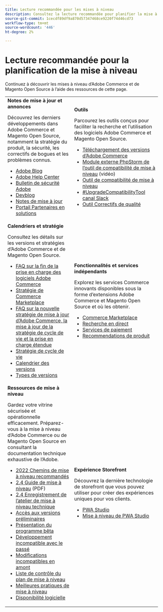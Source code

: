 ```yaml
---
title: Lecture recommandée pour les mises à niveau
description: Consultez la lecture recommandée pour planifier la mise à niveau d’Adobe Commerce ou de Magento Open Source.
source-git-commit: 1cecdf89df9a870d57347468ce9220f74d46cd73
workflow-type: tm+mt
source-wordcount: '446'
ht-degree: 2%

---
```



# Lecture recommandée pour la planification de la mise à niveau

Continuez à découvrir les mises à niveau d’Adobe Commerce et de Magento Open Source à l’aide des ressources de cette page.

<table>
  <tbody>
    <tr>
      <td><strong>Notes de mise à jour et annonces</strong>
        <p>Découvrez les derniers développements dans Adobe Commerce et Magento Open Source, notamment la stratégie du produit, la sécurité, les correctifs de bogues et les problèmes connus.</p>
          <ul>
            <li><a href="https://blog.adobe.com/">Adobe Blog</a></li>
            <li><a href="https://support.magento.com/hc/en-us">Adobe Help Center</a></li>
            <li><a href="https://helpx.adobe.com/security/products/magento/apsb22-12.html">Bulletin de sécurité Adobe</a></li>
            <li><a href="https://community.magento.com/t5/Magento-DevBlog/bg-p/devblog">Devblog</a></li>
            <li><a href="https://devdocs.magento.com/guides/v2.4/release-notes/bk-release-notes.html">Notes de mise à jour</a></li>
            <li><a href="https://solutionpartners.adobe.com/solution-partners.html">Portail Partenaires en solutions</a></li>
          </ul>
        </td>
      <td><strong>Outils</strong>
        <p>Parcourez les outils conçus pour faciliter la recherche et l’utilisation des logiciels Adobe Commerce et Magento Open Source.</p>
          <ul>
            <li><a href="https://magento.com/tech-resources/downloads">Téléchargement des versions d’Adobe Commerce</li>
            <li><a href="https://experienceleague.adobe.com/docs/commerce-learn/tutorials/uct-phpstorm.html?lang=en">Module externe PhpStorm de l’outil de compatibilité de mise à niveau</a> (vidéo)</li>
            <li><a href="https://experienceleague.adobe.com/docs/commerce-operations/upgrade-guide/upgrade-compatibility-tool/overview.html?lang=en">Outil de compatibilité de mise à niveau</a></li>
            <li><a href="https://magentocommeng.slack.com/archives/C019Y143U9F">#UpgradeCompatibilityTool canal Slack</a></li>
            <li><a href="https://devdocs.magento.com/quality-patches/usage.html">Outil Correctifs de qualité</a></li>
          </ul>
      </td>
    </tr>
    <tr>
      <td><strong>Calendriers et stratégie</strong>
        <p>Consultez les détails sur les versions et stratégies d’Adobe Commerce et de Magento Open Source.</p>
          <ul>
            <li><a href="https://support.magento.com/hc/en-us/articles/4965909814797-Adobe-Commerce-Software-End-of-Support-FAQ">FAQ sur la fin de la prise en charge des logiciels Adobe Commerce</a></li>
            <li><a href="https://marketplacesupport.magento.com/hc/en-us/articles/4413722432653">Stratégie de Commerce Marketplace</a></li>
            <li><a href="https://support.magento.com/hc/en-us/articles/4409421516301-FAQ-for-New-Adobe-Commerce-Release-Strategy-and-Updated-Lifecycle-Policy">FAQ sur la nouvelle stratégie de mise à jour d’Adobe Commerce, la mise à jour de la stratégie de cycle de vie et la prise en charge étendue</a></li>
            <li><a href="https://www.adobe.com/content/dam/cc/en/legal/terms/enterprise/pdfs/Adobe-Commerce-Software-Lifecycle-Policy.pdf">Stratégie de cycle de vie</a></li>
            <li><a href="https://devdocs.magento.com/release/">Calendrier des versions</a></li>
            <li><a href="https://devdocs.magento.com/release/policy/">Types de versions</a></li>
          </ul>
        </td>
      <td><strong>Fonctionnalités et services indépendants</strong>
        <p>Explorez les services Commerce innovants disponibles sous la forme d’extensions Adobe Commerce et Magento Open Source et où les obtenir.</p>
          <ul>
            <li><a href="https://marketplace.magento.com/">Commerce Marketplace</a></li>
            <li><a href="https://marketplace.magento.com/magento-live-search.html">Recherche en direct</a></li>
            <li><a href="https://marketplace.magento.com/magento-payment-services.html">Services de paiement</a></li>
            <li><a href="https://marketplace.magento.com/magento-product-recommendations.html">Recommendations de produit</a></li>
          </ul>
      </td>
    </tr>
    <tr>
      <td><strong>Ressources de mise à niveau</strong>
        <p>Gardez votre vitrine sécurisée et opérationnelle efficacement. Préparez-vous à la mise à niveau d’Adobe Commerce ou de Magento Open Source en consultant la documentation technique exhaustive de l’Adobe.</p>
          <ul>
            <li><a href="https://experienceleague.adobe.com/docs/commerce-operations/upgrade-guide/resources/recommended-upgrade-paths-2022.html?lang=en">2022 Chemins de mise à niveau recommandés</a></li>
            <li><a href="../../assets/upgrade-guide/adobe-commerce-2-4-upgrade-guide.pdf">2.4 Guide de mise à niveau</a> (PDF)</li>
            <li><a href="https://experienceleague.adobe.com/docs/commerce-learn/tutorials/upgrade-workshop.html?lang=en">2.4 Enregistrement de l’atelier de mise à niveau technique</a></li>
            <li><a href="https://support.magento.com/hc/en-us/articles/360034120932">Accès aux versions préliminaires</a></li>
            <li><a href="https://devdocs.magento.com/release/beta-program.html">Présentation du programme bêta</a></li>
            <li><a href="https://devdocs.magento.com/contributor-guide/backward-compatible-development/index.html">Développement incompatible avec le passé</a></li>
            <li><a href="https://devdocs.magento.com/guides/v2.4/release-notes/backward-incompatible-changes/index.html">Modifications incompatibles en amont</a></li>
            <li><a href="https://support.magento.com/hc/en-us/articles/360057968951-Upgrade-plan-checklist-for-Adobe-Commerce">Liste de contrôle du plan de mise à niveau</a></li>
            <li><a href="https://experienceleague.adobe.com/docs/commerce-operations/upgrade-guide/prepare/best-practices.html?lang=en">Meilleures pratiques de mise à niveau</a></li>
            <li><a href="https://devdocs.magento.com/release/availability.html">Disponibilité logicielle</a></li>
          </ul>
      </td>
      <td><strong>Expérience Storefront</strong>
        <p>Découvrez la dernière technologie de storefront que vous pouvez utiliser pour créer des expériences uniques pour vos clients.</p>
          <ul>
            <li><a href="https://developer.adobe.com/commerce/pwa-studio/">PWA Studio</a></li>
            <li><a href="https://developer.adobe.com/commerce/pwa-studio/guides/upgrading-versions">Mise à niveau de PWA Studio</a></li>
          </ul>
      </td>
    </tr>
  </tbody>
</table>
